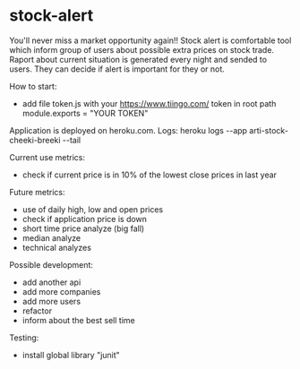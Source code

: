 # stock-alert
You'll never miss a market opportunity again!!
Stock alert is comfortable tool which inform group of users about possible extra prices on stock trade.
Raport about current situation is generated every night and sended to users. They can decide if alert is important for they or not.

How to start:
 - add file token.js with your https://www.tiingo.com/ token in root path
 	module.exports = "YOUR TOKEN"

Application is deployed on heroku.com. Logs: heroku logs --app arti-stock-cheeki-breeki --tail

Current use metrics:
 - check if current price is in 10% of the lowest close prices in last year

 Future metrics:
  - use of daily high, low and open prices
  - check if application price is down
  - short time price analyze (big fall)
  - median analyze
  - technical analyzes

 Possible development:
  - add another api
  - add more companies
  - add more users
  - refactor
  - inform about the best sell time

Testing:
 - install global library "junit"
